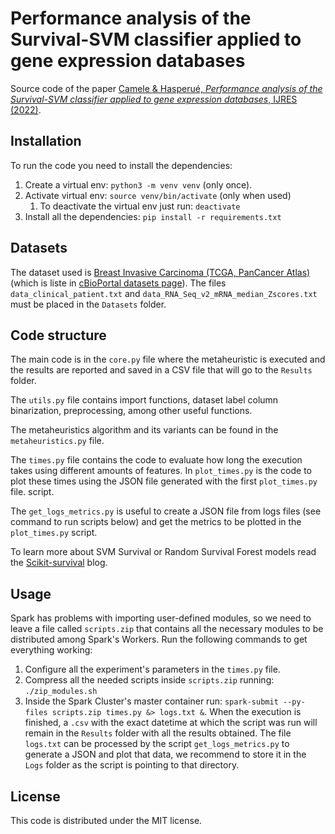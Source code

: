 # Performance analysis of the Survival-SVM classifier applied to gene expression databases

Source code of the paper [Camele & Hasperué, _Performance analysis of the Survival-SVM classifier applied to gene expression databases_, IJRES (2022)][paper-link].


## Installation

To run the code you need to install the dependencies:

1. Create a virtual env: `python3 -m venv venv` (only once).
2. Activate virtual env: `source venv/bin/activate` (only when used)
    1. To deactivate the virtual env just run: `deactivate`
3. Install all the dependencies: `pip install -r requirements.txt`


## Datasets

The dataset used is [Breast Invasive Carcinoma (TCGA, PanCancer Atlas)][survival-dataset] (which is liste in [cBioPortal datasets page][cbioportal-datasets]). The files `data_clinical_patient.txt` and `data_RNA_Seq_v2_mRNA_median_Zscores.txt` must be placed in the `Datasets` folder.


## Code structure

The main code is in the `core.py` file where the metaheuristic is executed and the results are reported and saved in a CSV file that will go to the `Results` folder.

The `utils.py` file contains import functions, dataset label column binarization, preprocessing, among other useful functions.

The metaheuristics algorithm and its variants can be found in the `metaheuristics.py` file.

The `times.py` file contains the code to evaluate how long the execution takes using different amounts of features. In `plot_times.py` is the code to plot these times using the JSON file generated with the first `plot_times.py` file. script.

The `get_logs_metrics.py` is useful to create a JSON file from logs files (see command to run scripts below) and get the metrics to be plotted in the `plot_times.py` script.

To learn more about SVM Survival or Random Survival Forest models read the [Scikit-survival][scikit-survival-blog] blog.


## Usage

Spark has problems with importing user-defined modules, so we need to leave a file called `scripts.zip` that contains all the necessary modules to be distributed among Spark's Workers. Run the following commands to get everything working:

1. Configure all the experiment's parameters in the `times.py` file.
2. Compress all the needed scripts inside `scripts.zip` running: `./zip_modules.sh`
3. Inside the Spark Cluster's master container run: `spark-submit --py-files scripts.zip times.py &> logs.txt &`. When the execution is finished, a `.csv` with the exact datetime at which the script was run will remain in the `Results` folder with all the results obtained. The file `logs.txt` can be processed by the script `get_logs_metrics.py` to generate a JSON and plot that data, we recommend to store it in the `Logs` folder as the script is pointing to that directory.


<!-- ## Considerations

If you use any part of our code is useful for your research, please consider citing:

```

```
-->


## License

This code is distributed under the MIT license.


[scikit-survival-blog]: https://scikit-survival.readthedocs.io/en/stable/user_guide/understanding_predictions.html
[survival-dataset]: https://cbioportal-datahub.s3.amazonaws.com/brca_tcga_pan_can_atlas_2018.tar.gz
[cbioportal-datasets]: https://www.cbioportal.org/datasets
[so-memory-leak]: https://stackoverflow.com/questions/53105508/pyspark-numpy-memory-not-being-released-in-executor-map-partition-function-mem/71700592#71700592
[paper-link]: #